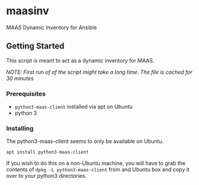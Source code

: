 # maasinv
MAAS Dynamic Inventory for Ansible

## Getting Started
This script is meant to act as a dynamic inventory for MAAS. 

*NOTE: First run of of the script might take a long time. The file is cached for 30 minutes*
 
### Prerequisites
- `python3-maas-client` installed via apt on Ubuntu
- python 3

### Installing

The python3-maas-client seems to only be available on Ubuntu.

`apt install python3-maas-client`

If you wish to do this on a non-Ubuntu machine, you will have to grab the contents of `dpkg -L python3-maas-client` from and Ubuntu box and copy it over to your python3 directories.





